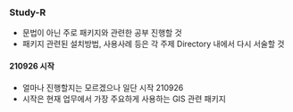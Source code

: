 ### Study-R
  - 문법이 아닌 주로 패키지와 관련한 공부 진행할 것
  - 패키지 관련된 설치방법, 사용사례 등은 각 주제 Directory 내에서 다시 서술할 것

#### 210926 시작
  - 얼마나 진행할지는 모르겠으나 일단 시작 210926
  - 시작은 현재 업무에서 가장 주요하게 사용하는 GIS 관련 패키지